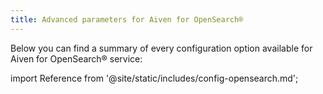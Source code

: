 ```yaml
---
title: Advanced parameters for Aiven for OpenSearch®
---
```


Below you can find a summary of every configuration option available for
Aiven for OpenSearch® service:

import Reference from '@site/static/includes/config-opensearch.md';

<Reference />
